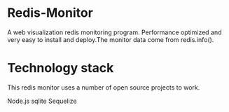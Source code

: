 # Redis-Monitor

A web visualization redis monitoring program. Performance optimized and very easy to install and deploy.The monitor data come from redis.info().

# Technology stack

This redis monitor uses a number of open source projects to work.

Node.js
sqlite
Sequelize
